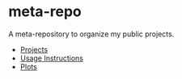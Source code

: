 # meta-repo

A meta-repository to organize my public projects.

- [Projects](#projects)
- [Usage Instructions](#usage)
- [Plots](#plots)
